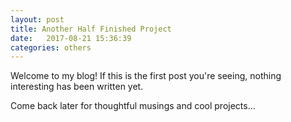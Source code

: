 ```yaml
---
layout: post
title: Another Half Finished Project
date:   2017-08-21 15:36:39
categories: others
---
```


Welcome to my blog! If this is the first post you're seeing, nothing interesting has been written yet.

Come back later for thoughtful musings and cool projects...
